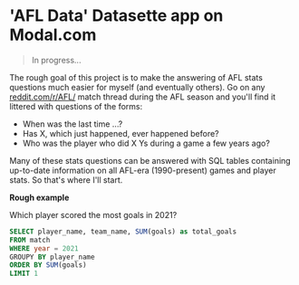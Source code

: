 # 'AFL Data' Datasette app on Modal.com

> In progress...

The rough goal of this project is to make the answering of AFL stats questions much easier for myself
(and eventually others). Go on any [reddit.com/r/AFL/](https://www.reddit.com/r/AFL/) match thread during the AFL season and you'll find it littered with questions of the forms:

- When was the last time ...?
- Has X, which just happened, ever happened before?
- Who was the player who did X Ys during a game a few years ago?

Many of these stats questions can be answered with SQL tables containing up-to-date information on all
AFL-era (1990-present) games and player stats. So that's where I'll start.

**Rough example**

Which player scored the most goals in 2021?

```sql
SELECT player_name, team_name, SUM(goals) as total_goals
FROM match
WHERE year = 2021
GROUPY BY player_name
ORDER BY SUM(goals)
LIMIT 1
```
